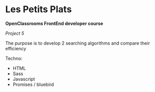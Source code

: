 # Les Petits Plats

**OpenClassrooms FrontEnd developer course**

*Project 5*

The purpose is to develop 2 searching algorithms and compare their efficiency

Techno:
* HTML
* Sass
* Javascript
* Promises / bluebird
